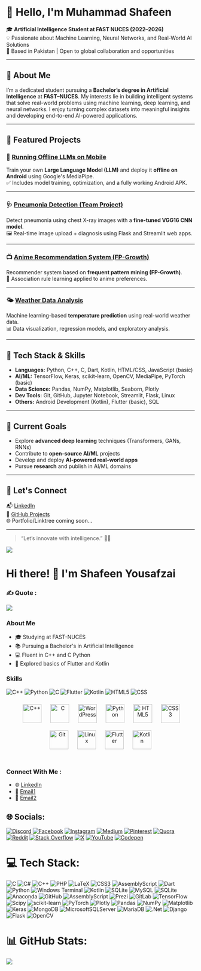 # 👋 Hello, I'm Muhammad Shafeen

🎓 **Artificial Intelligence Student at FAST NUCES (2022–2026)**  
💡 Passionate about Machine Learning, Neural Networks, and Real-World AI Solutions  
📍 Based in Pakistan | Open to global collaboration and opportunities

---

## 🧠 About Me

I’m a dedicated student pursuing a **Bachelor’s degree in Artificial Intelligence** at **FAST–NUCES**. My interests lie in building intelligent systems that solve real-world problems using machine learning, deep learning, and neural networks. I enjoy turning complex datasets into meaningful insights and developing end-to-end AI-powered applications.

---

## 🔬 Featured Projects

### 🚀 [Running Offline LLMs on Mobile](https://github.com/shafeenyousafzaii/Running-Offline-LLMs-Locally-)
Train your own **Large Language Model (LLM)** and deploy it **offline on Android** using Google's MediaPipe.  
✅ Includes model training, optimization, and a fully working Android APK.

---

### 🩺 [Pneumonia Detection (Team Project)](https://github.com/shafeenyousafzaii/Pneumonia_Detection_Team_Project)
Detect pneumonia using chest X-ray images with a **fine-tuned VGG16 CNN model**.  
🖼️ Real-time image upload + diagnosis using Flask and Streamlit web apps.

---

### 📺 [Anime Recommendation System (FP-Growth)](https://github.com/shafeenyousafzaii/Anime-Recommendation-System-Based-on-FP-Growth-Algorithm)
Recommender system based on **frequent pattern mining (FP-Growth)**.  
🧠 Association rule learning applied to anime preferences.

---

### 🌤️ [Weather Data Analysis](https://github.com/shafeenyousafzaii/Weather-Data-Analysis-Project)
Machine learning-based **temperature prediction** using real-world weather data.  
📊 Data visualization, regression models, and exploratory analysis.

---

## 🧰 Tech Stack & Skills

- **Languages:** Python, C++, C, Dart, Kotlin, HTML/CSS, JavaScript (basic)
- **AI/ML:** TensorFlow, Keras, scikit-learn, OpenCV, MediaPipe, PyTorch (basic)
- **Data Science:** Pandas, NumPy, Matplotlib, Seaborn, Plotly
- **Dev Tools:** Git, GitHub, Jupyter Notebook, Streamlit, Flask, Linux
- **Others:** Android Development (Kotlin), Flutter (basic), SQL

---

## 🎯 Current Goals

- Explore **advanced deep learning** techniques (Transformers, GANs, RNNs)
- Contribute to **open-source AI/ML** projects
- Develop and deploy **AI-powered real-world apps**
- Pursue **research** and publish in AI/ML domains

---

## 🤝 Let's Connect

📬 [LinkedIn](https://www.linkedin.com/in/muhammad-shafeen-82177b2b7)  
📂 [GitHub Projects](https://github.com/shafeenyousafzaii?tab=repositories)  
🌐 Portfolio/Linktree coming soon...

---

> “Let’s innovate with intelligence.” 🤖✨



![](https://komarev.com/ghpvc/?username=shafeenyousafzaii&color=brightgreen)
# Hi there! 👋 I'm Shafeen Yousafzai

### ✍️ Quote : 
![](https://quotes-github-readme.vercel.app/api?type=horizontal&theme=radical)

### About Me
- 🎓 Studying at FAST-NUCES
- 📚 Pursuing a Bachelor's in  Artificial Intelligence
- 💻 Fluent in C++ and C Python
- 📱 Explored basics of Flutter and Kotlin

### Skills
![C++](https://img.shields.io/badge/C++-Expert-brightgreen)
![Python](https://img.shields.io/badge/Python-Exoert-green)
![C](https://img.shields.io/badge/C-Expert-brightgreen)
![Flutter](https://img.shields.io/badge/Flutter-Basics-blueviolet)
![Kotlin](https://img.shields.io/badge/Kotlin-Basics-blueviolet)
![HTML5](https://img.shields.io/badge/HTML5-Learning-red)
![CSS](https://img.shields.io/badge/CSS-Learning-red)

<div align="center">  
<a href="https://getbootstrap.com/docs/3.4/javascript/" target="_blank"><img style="margin: 0px" src="https://profilinator.rishav.dev/skills-assets/bootstrap-plain.svg" alt="Bootstrap" height="0" /></a>  
<a href="https://www.cplusplus.com/" target="_blank"><img style="margin: 10px" src="https://profilinator.rishav.dev/skills-assets/cplusplus-original.svg" alt="C++" height="50" /></a>  
<a href="https://www.cprogramming.com/" target="_blank"><img style="margin: 10px" src="https://profilinator.rishav.dev/skills-assets/c-original.svg" alt="C" height="50" /></a>  
<a href="https://wordpress.com/" target="_blank"><img style="margin: 10px" src="https://profilinator.rishav.dev/skills-assets/wordpress.png" alt="WordPress" height="50" /></a>  
<a href="https://www.python.org/" target="_blank"><img style="margin: 10px" src="https://profilinator.rishav.dev/skills-assets/python-original.svg" alt="Python" height="50" /></a>  
<a href="https://en.wikipedia.org/wiki/HTML5" target="_blank"><img style="margin: 10px" src="https://profilinator.rishav.dev/skills-assets/html5-original-wordmark.svg" alt="HTML5" height="50" /></a>
<a href="https://www.w3schools.com/css/" target="_blank"><img style="margin: 10px" src="https://profilinator.rishav.dev/skills-assets/css3-original-wordmark.svg" alt="CSS3" height="50" /></a>  
<a href="https://github.com/" target="_blank"><img style="margin: 10px" src="https://profilinator.rishav.dev/skills-assets/git-scm-icon.svg" alt="Git" height="50" /></a>  
<a href="https://www.linux.org/" target="_blank"><img style="margin: 10px" src="https://profilinator.rishav.dev/skills-assets/linux-original.svg" alt="Linux" height="50" /></a>  
<a href="https://flutter.dev/" target="_blank"><img style="margin: 10px" src="https://profilinator.rishav.dev/skills-assets/flutterio-icon.svg" alt="Flutter" height="50" /></a>  
<a href="https://kotlinlang.org/" target="_blank"><img style="margin: 10px" src="https://profilinator.rishav.dev/skills-assets/kotlinlang-icon.svg" alt="Kotlin" height="50" /></a>  

<!-- <a href="https://www.linux.org/" target="_blank"><img style="margin: 10px" src="https://profilinator.rishav.dev/skills-assets/linux-original.svg" alt="Linux" height="50" /></a>  
 -->

</div>  
<br/> 

<div align="center">
</div>

### Connect With Me :
- 🌐 [LinkedIn](https://www.linkedin.com/in/muhammad-shafeen-82177b2b7/)
- 📧 [Email1](shafeenyousafzai@gmail.com)
- 📧 [Email2](p229278@pwr.nu.edu.pk )
 
## 🌐 Socials:
[![Discord](https://img.shields.io/badge/Discord-%237289DA.svg?logo=discord&logoColor=white)](https://discord.gg/574326362370998306) [![Facebook](https://img.shields.io/badge/Facebook-%231877F2.svg?logo=Facebook&logoColor=white)](https://www.facebook.com/Paapeen/) [![Instagram](https://img.shields.io/badge/Instagram-%23E4405F.svg?logo=Instagram&logoColor=white)](https://instagram.com/shafeenyousafzai1._) [![Medium](https://img.shields.io/badge/Medium-12100E?logo=medium&logoColor=white)](https://medium.com/@shafeenyousafzai) [![Pinterest](https://img.shields.io/badge/Pinterest-%23E60023.svg?logo=Pinterest&logoColor=white)](https://www.pinterest.com/paapeen/) [![Quora](https://img.shields.io/badge/Quora-%23B92B27.svg?logo=Quora&logoColor=white)](https://www.quora.com/profile/Shafeen-YousafZai) [![Reddit](https://img.shields.io/badge/Reddit-%23FF4500.svg?logo=Reddit&logoColor=white)](https://reddit.com/user/shafeenyousafzaii) [![Stack Overflow](https://img.shields.io/badge/-Stackoverflow-FE7A16?logo=stack-overflow&logoColor=white)](https://stackoverflow.com/users/20737369/muhammad-shafeen) [![X](https://img.shields.io/badge/X-black.svg?logo=X&logoColor=white)](https://x.com/shafeenyusafzai) [![YouTube](https://img.shields.io/badge/YouTube-%23FF0000.svg?logo=YouTube&logoColor=white)](https://youtube.com/@@shafeenyousafzai8245) [![Codepen](https://img.shields.io/badge/Codepen-000000?style=for-the-badge&logo=codepen&logoColor=white)](https://codepen.io/@shafeenyousafzaii) 


# 💻 Tech Stack:
![C](https://img.shields.io/badge/c-%2300599C.svg?style=for-the-badge&logo=c&logoColor=white) ![C#](https://img.shields.io/badge/c%23-%23239120.svg?style=for-the-badge&logo=csharp&logoColor=white) ![C++](https://img.shields.io/badge/c++-%2300599C.svg?style=for-the-badge&logo=c%2B%2B&logoColor=white) ![PHP](https://img.shields.io/badge/php-%23777BB4.svg?style=for-the-badge&logo=php&logoColor=white) ![LaTeX](https://img.shields.io/badge/latex-%23008080.svg?style=for-the-badge&logo=latex&logoColor=white) ![CSS3](https://img.shields.io/badge/css3-%231572B6.svg?style=for-the-badge&logo=css3&logoColor=white) ![AssemblyScript](https://img.shields.io/badge/assembly%20script-%23000000.svg?style=for-the-badge&logo=assemblyscript&logoColor=white) ![Dart](https://img.shields.io/badge/dart-%230175C2.svg?style=for-the-badge&logo=dart&logoColor=white) ![Python](https://img.shields.io/badge/python-3670A0?style=for-the-badge&logo=python&logoColor=ffdd54) ![Windows Terminal](https://img.shields.io/badge/Windows%20Terminal-%234D4D4D.svg?style=for-the-badge&logo=windows-terminal&logoColor=white) ![Kotlin](https://img.shields.io/badge/kotlin-%237F52FF.svg?style=for-the-badge&logo=kotlin&logoColor=white) ![SQLite](https://img.shields.io/badge/sqlite-%2307405e.svg?style=for-the-badge&logo=sqlite&logoColor=white) ![MySQL](https://img.shields.io/badge/mysql-4479A1.svg?style=for-the-badge&logo=mysql&logoColor=white) ![SQLite](https://img.shields.io/badge/sqlite-%2307405e.svg?style=for-the-badge&logo=sqlite&logoColor=white) ![Anaconda](https://img.shields.io/badge/Anaconda-%2344A833.svg?style=for-the-badge&logo=anaconda&logoColor=white) ![GitHub](https://img.shields.io/badge/github-%23121011.svg?style=for-the-badge&logo=github&logoColor=white) ![AssemblyScript](https://img.shields.io/badge/assembly%20script-%23000000.svg?style=for-the-badge&logo=assemblyscript&logoColor=white) ![Prezi](https://img.shields.io/badge/Prezi-%23000000.svg?style=for-the-badge&logo=Prezi&logoColor=white) ![GitLab](https://img.shields.io/badge/gitlab-%23181717.svg?style=for-the-badge&logo=gitlab&logoColor=white) ![TensorFlow](https://img.shields.io/badge/TensorFlow-%23FF6F00.svg?style=for-the-badge&logo=TensorFlow&logoColor=white) ![Scipy](https://img.shields.io/badge/SciPy-%230C55A5.svg?style=for-the-badge&logo=scipy&logoColor=%white) ![scikit-learn](https://img.shields.io/badge/scikit--learn-%23F7931E.svg?style=for-the-badge&logo=scikit-learn&logoColor=white) ![PyTorch](https://img.shields.io/badge/PyTorch-%23EE4C2C.svg?style=for-the-badge&logo=PyTorch&logoColor=white) ![Plotly](https://img.shields.io/badge/Plotly-%233F4F75.svg?style=for-the-badge&logo=plotly&logoColor=white) ![Pandas](https://img.shields.io/badge/pandas-%23150458.svg?style=for-the-badge&logo=pandas&logoColor=white) ![NumPy](https://img.shields.io/badge/numpy-%23013243.svg?style=for-the-badge&logo=numpy&logoColor=white) ![Matplotlib](https://img.shields.io/badge/Matplotlib-%23ffffff.svg?style=for-the-badge&logo=Matplotlib&logoColor=black) ![Keras](https://img.shields.io/badge/Keras-%23D00000.svg?style=for-the-badge&logo=Keras&logoColor=white) ![MongoDB](https://img.shields.io/badge/MongoDB-%234ea94b.svg?style=for-the-badge&logo=mongodb&logoColor=white) ![MicrosoftSQLServer](https://img.shields.io/badge/Microsoft%20SQL%20Server-CC2927?style=for-the-badge&logo=microsoft%20sql%20server&logoColor=white) ![MariaDB](https://img.shields.io/badge/MariaDB-003545?style=for-the-badge&logo=mariadb&logoColor=white) ![.Net](https://img.shields.io/badge/.NET-5C2D91?style=for-the-badge&logo=.net&logoColor=white) ![Django](https://img.shields.io/badge/django-%23092E20.svg?style=for-the-badge&logo=django&logoColor=white) ![Flask](https://img.shields.io/badge/flask-%23000.svg?style=for-the-badge&logo=flask&logoColor=white) ![OpenCV](https://img.shields.io/badge/opencv-%23white.svg?style=for-the-badge&logo=opencv&logoColor=white)

# 📊 GitHub Stats:
![](https://github-readme-streak-stats.herokuapp.com/?user=@shafeenyousafzaii&theme=dark&hide_border=false)<br/>




